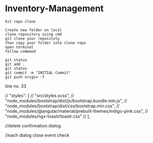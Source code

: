 # Inventory-Management

```CMD
Git repo clone

Create new folder on local 
clone repository using cmd
git clone your repositoty
than copy your folder into clone repo
open terminal
follow command

git status
git add .
git status
git commit -m "INITIAL Commit"
git push origin -f
```

  line no. 33
            
// "styles": [
            //   "src/styles.scss",
            //   "node_modules/bootstrap/dist/js/bootstrap.bundle.min.js",
            //   "node_modules/bootstrap/dist/css/bootstrap.min.css",
            //   "node_modules/@angular/material/prebuilt-themes/indigo-pink.css",
            //   "node_modules/ngx-toastr/toastr.css"
            // ],

//delete confirmation dialog 
 
//each dialog close event check

<!-- // "assets": [
              {
                "glob": "**/*",
                "input": "public"
              }
            ] -->
 